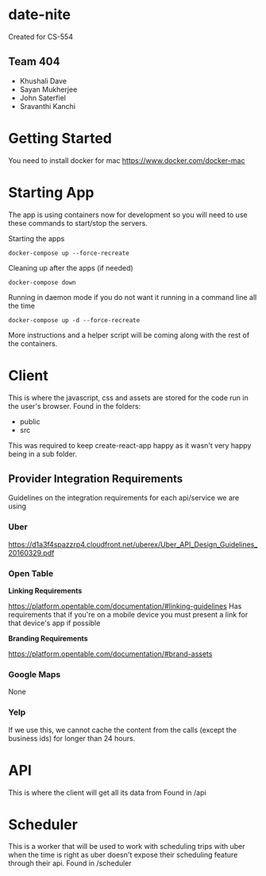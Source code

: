 # date-nite
Created for CS-554

## Team 404
- Khushali Dave
- Sayan Mukherjee
- John Saterfiel
- Sravanthi Kanchi

# Getting Started
You need to install docker for mac https://www.docker.com/docker-mac

# Starting App
The app is using containers now for development so you will need to use these commands to start/stop the servers.

Starting the apps
```
docker-compose up --force-recreate
```

Cleaning up after the apps (if needed)
```
docker-compose down
```

Running in daemon mode if you do not want it running in a command line all the time
```
docker-compose up -d --force-recreate
```

More instructions and a helper script will be coming along with the rest of the containers.

# Client
This is where the javascript, css and assets are stored for the code run in the user's browser.
Found in the folders:
- public
- src

This was required to keep create-react-app happy as it wasn't very happy being in a sub folder.

## Provider Integration Requirements
Guidelines on the integration requirements for each api/service we are using

### Uber
https://d1a3f4spazzrp4.cloudfront.net/uberex/Uber_API_Design_Guidelines_20160329.pdf

### Open Table
**Linking Requirements**

https://platform.opentable.com/documentation/#linking-guidelines
Has requirements that if you're on a mobile device you must present a link for that device's app if possible

**Branding Requirements**

https://platform.opentable.com/documentation/#brand-assets


### Google Maps
None

### Yelp
If we use this, we cannot cache the content from the calls (except the business ids) for longer than 24 hours.

# API
This is where the client will get all its data from
Found in /api

# Scheduler
This is a worker that will be used to work with scheduling trips with uber when the time is right as uber doesn't expose their scheduling feature through their api.
Found in /scheduler
